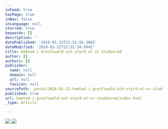 ```yaml
---
inFeed: true
hasPage: true
inNav: false
inLanguage: null
starred: true
keywords: []
description: ''
datePublished: '2016-01-22T22:52:56.366Z'
dateModified: '2016-01-22T22:52:34.994Z'
title: Hämtad i Greifswald och styrd ut ur Studseröd
author: []
authors: []
publisher:
  name: null
  domain: null
  url: null
  favicon: null
sourcePath: _posts/2016-01-22-hamtad-i-greifswald-och-styrd-ut-ur-studserod.md
published: true
url: hamtad-i-greifswald-och-styrd-ut-ur-studserod/index.html
_type: Article

---
```

![](https://the-grid-user-content.s3-us-west-2.amazonaws.com/49011245-e29b-48ee-a615-bfeec6d9ac9b.jpg)
![](https://s3-us-west-2.amazonaws.com/the-grid-img/p/5b378a36e02c701934d454345183983eadf682cd.jpg)